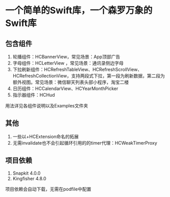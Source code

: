 # 一个简单的Swift库，一个森罗万象的Swift库
## 包含组件
1. 轮播组件：HCBannerView，常见场景：App顶部广告
2. 字母组件：HCLetterView ，常见场景：通讯录侧边字母
3. 下拉刷新组件：HCRefreshTableView、HCRefreshScrollView、HCRefreshCollectionView，支持两段式下拉，第一段为刷新数据，第二段为额外视图。常见场景：微信聊天列表头部小程序，淘宝二楼
4. 日历组件：HCCalendarView、HCYearMonthPicker
5. 指示器组件：HCHud
 
用法详见各组件说明以及Examples文件夹

## 其他
1. 一些以+HCExtension命名的拓展
2. 无需invalidate也不会引起循环引用的的timer代理：HCWeakTimerProxy

## 项目依赖
1. Snapkit 4.0.0
2. Kingfisher 4.8.0

项目依赖会自动下载，无需在podfile中配置
